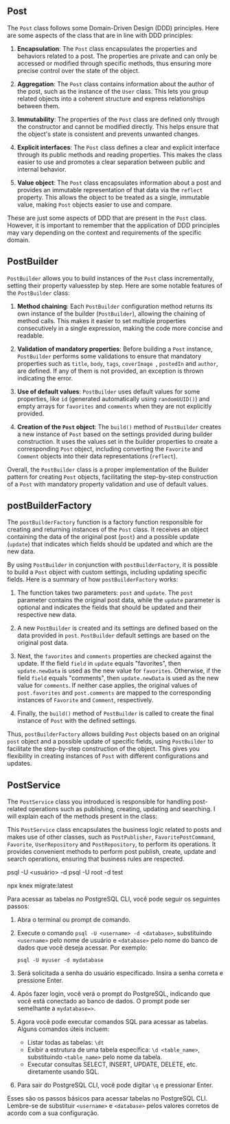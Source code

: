 ## Post

The `Post` class follows some Domain-Driven Design (DDD) principles. Here are some aspects of the class that are in line with DDD principles:

1. **Encapsulation**: The `Post` class encapsulates the properties and behaviors related to a post. The properties are private and can only be accessed or modified through specific methods, thus ensuring more precise control over the state of the object.

2. **Aggregation**: The `Post` class contains information about the author of the post, such as the instance of the `User` class. This lets you group related objects into a coherent structure and express relationships between them.

3. **Immutability**: The properties of the `Post` class are defined only through the constructor and cannot be modified directly. This helps ensure that the object's state is consistent and prevents unwanted changes.

4. **Explicit interfaces**: The `Post` class defines a clear and explicit interface through its public methods and reading properties. This makes the class easier to use and promotes a clear separation between public and internal behavior.

5. **Value object**: The `Post` class encapsulates information about a post and provides an immutable representation of that data via the `reflect` property. This allows the object to be treated as a single, immutable value, making `Post` objects easier to use and compare.

These are just some aspects of DDD that are present in the `Post` class. However, it is important to remember that the application of DDD principles may vary depending on the context and requirements of the specific domain.


## PostBuilder

`PostBuilder` allows you to build instances of the `Post` class incrementally, setting their property values ​​step by step. Here are some notable features of the `PostBuilder` class:

1. **Method chaining**: Each `PostBuilder` configuration method returns its own instance of the builder (`PostBuilder`), allowing the chaining of method calls. This makes it easier to set multiple properties consecutively in a single expression, making the code more concise and readable.

2. **Validation of mandatory properties**: Before building a `Post` instance, `PostBuilder` performs some validations to ensure that mandatory properties such as `title`, `body`, `tags`, `coverImage `, `postedIn` and `author`, are defined. If any of them is not provided, an exception is thrown indicating the error.

3. **Use of default values**: `PostBuilder` uses default values ​​for some properties, like `id` (generated automatically using `randomUUID()`) and empty arrays for `favorites` and `comments` when they are not explicitly provided.

4. **Creation of the `Post` object**: The `build()` method of `PostBuilder` creates a new instance of `Post` based on the settings provided during builder construction. It uses the values ​​set in the builder properties to create a corresponding `Post` object, including converting the `Favorite` and `Comment` objects into their data representations (`reflect`).

Overall, the `PostBuilder` class is a proper implementation of the Builder pattern for creating `Post` objects, facilitating the step-by-step construction of a `Post` with mandatory property validation and use of default values.


## postBuilderFactory

The `postBuilderFactory` function is a factory function responsible for creating and returning instances of the `Post` class. It receives an object containing the data of the original post (`post`) and a possible update (`update`) that indicates which fields should be updated and which are the new data.

By using `PostBuilder` in conjunction with `postBuilderFactory`, it is possible to build a `Post` object with custom settings, including updating specific fields. Here is a summary of how `postBuilderFactory` works:

1. The function takes two parameters: `post` and `update`. The `post` parameter contains the original post data, while the `update` parameter is optional and indicates the fields that should be updated and their respective new data.

2. A new `PostBuilder` is created and its settings are defined based on the data provided in `post`. `PostBuilder` default settings are based on the original post data.

3. Next, the `favorites` and `comments` properties are checked against the update. If the field `field` in `update` equals "favorites", then `update.newData` is used as the new value for `favorites`. Otherwise, if the field `field` equals "comments", then `update.newData` is used as the new value for `comments`. If neither case applies, the original values ​​of `post.favorites` and `post.comments` are mapped to the corresponding instances of `Favorite` and `Comment`, respectively.

4. Finally, the `build()` method of `PostBuilder` is called to create the final instance of `Post` with the defined settings.

Thus, `postBuilderFactory` allows building `Post` objects based on an original `post` object and a possible update of specific fields, using `PostBuilder` to facilitate the step-by-step construction of the object. This gives you flexibility in creating instances of `Post` with different configurations and updates.


## PostService

The `PostService` class you introduced is responsible for handling post-related operations such as publishing, creating, updating and searching. I will explain each of the methods present in the class:

This `PostService` class encapsulates the business logic related to posts and makes use of other classes, such as `PostPublisher`, `FavoritePostCommand`, `Favorite`, `UserRepository` and `PostRepository`, to perform its operations. It provides convenient methods to perform post publish, create, update and search operations, ensuring that business rules are respected.

psql -U <usuário> -d <banco de dados>
psql -U root -d test

npx knex migrate:latest

Para acessar as tabelas no PostgreSQL CLI, você pode seguir os seguintes passos:

1. Abra o terminal ou prompt de comando.

2. Execute o comando `psql -U <username> -d <database>`, substituindo `<username>` pelo nome de usuário e `<database>` pelo nome do banco de dados que você deseja acessar. Por exemplo:
   ```
   psql -U myuser -d mydatabase
   ```

3. Será solicitada a senha do usuário especificado. Insira a senha correta e pressione Enter.

4. Após fazer login, você verá o prompt do PostgreSQL, indicando que você está conectado ao banco de dados. O prompt pode ser semelhante a `mydatabase=>`.

5. Agora você pode executar comandos SQL para acessar as tabelas. Alguns comandos úteis incluem:

   - Listar todas as tabelas: `\dt`
   - Exibir a estrutura de uma tabela específica: `\d <table_name>`, substituindo `<table_name>` pelo nome da tabela.
   - Executar consultas SELECT, INSERT, UPDATE, DELETE, etc. diretamente usando SQL.

6. Para sair do PostgreSQL CLI, você pode digitar `\q` e pressionar Enter.

Esses são os passos básicos para acessar tabelas no PostgreSQL CLI. Lembre-se de substituir `<username>` e `<database>` pelos valores corretos de acordo com a sua configuração.